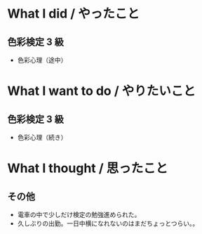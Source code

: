 # What I did / やったこと
## 色彩検定 3 級
- 色彩心理（途中）

# What I want to do / やりたいこと
## 色彩検定 3 級
- 色彩心理（続き）

# What I thought / 思ったこと
## その他
- 電車の中で少しだけ検定の勉強進められた。
- 久しぶりの出勤。一日中横になれないのはまだちょっとつらい。。

